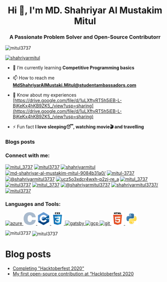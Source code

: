 <h1 align="center">Hi 👋, I'm MD. Shahriyar Al Mustakim Mitul</h1>
<h3 align="center">A Passionate Problem Solver and Open-Source Contributorr</h3>

<p align="left"> <img src="https://komarev.com/ghpvc/?username=mitul3737&label=Profile%20views&color=0e75b6&style=flat" alt="mitul3737" /> </p>

<p align="left"> <a href="https://twitter.com/shahriyarmitul" target="blank"><img src="https://img.shields.io/twitter/follow/shahriyarmitul?logo=twitter&style=for-the-badge" alt="shahriyarmitul" /></a> </p>

<!--
- 🔭 I’m currently working on [Python Projects](-link-)
-->
- 🌱 I’m currently learning **Competitive Programming basics**
<!--

- 👯 I’m looking to collaborate on [Open-Source projects](-link-)

- 🤝 I’m looking for help with [Open-Source project](--link--)

- 👨‍💻 All of my projects are available at [--link--](--link--)

-->
<!--
- 📝 I regularly write articles on [https://dev.to/dashboard](https://dev.to/dashboard)

- 💬 Ask me about **Open-source contribution, Microsoft Learn Student Ambassador Application**
-->
- 📫 How to reach me **MdShahriyarAlMustaki.Mitul@studentambassadors.com**

- 📄 Know about my experiences [https://drive.google.com/file/d/1uLXftyRT5h5iEB-L-BjKeKx4hKB9ZK5_/view?usp=sharing](https://drive.google.com/file/d/1uLXftyRT5h5iEB-L-BjKeKx4hKB9ZK5_/view?usp=sharing)

- ⚡ Fun fact **I love sleeping😴, watching movie🎬 and travelling**

### Blogs posts
<!-- BLOG-POST-LIST:START -->
<!-- BLOG-POST-LIST:END -->

<h3 align="left">Connect with me:</h3>
<p align="left">
<a href="https://codepen.io/mitul_3737" target="blank"><img align="center" src="https://cdn.jsdelivr.net/npm/simple-icons@3.0.1/icons/codepen.svg" alt="mitul_3737" height="30" width="40" /></a>
<a href="https://dev.to/mitul3737" target="blank"><img align="center" src="https://cdn.jsdelivr.net/npm/simple-icons@3.0.1/icons/dev-dot-to.svg" alt="mitul3737" height="30" width="40" /></a>
<a href="https://twitter.com/shahriyarmitul" target="blank"><img align="center" src="https://cdn.jsdelivr.net/npm/simple-icons@3.0.1/icons/twitter.svg" alt="shahriyarmitul" height="30" width="40" /></a>
<a href="https://linkedin.com/in/md-shahriyar-al-mustakim-mitul-9084b31a0/" target="blank"><img align="center" src="https://cdn.jsdelivr.net/npm/simple-icons@3.0.1/icons/linkedin.svg" alt="md-shahriyar-al-mustakim-mitul-9084b31a0/" height="30" width="40" /></a>
<a href="https://stackoverflow.com/users/mitul-3737" target="blank"><img align="center" src="https://cdn.jsdelivr.net/npm/simple-icons@3.0.1/icons/stackoverflow.svg" alt="mitul-3737" height="30" width="40" /></a>
<a href="https://medium.com/@shahriyarmitul3737" target="blank"><img align="center" src="https://cdn.jsdelivr.net/npm/simple-icons@3.0.1/icons/medium.svg" alt="@shahriyarmitul3737" height="30" width="40" /></a>
<a href="https://www.youtube.com/channel/UCz5O3xDcr4Wxh-p2Zj-re_A " target="blank"><img align="center" src="https://cdn.jsdelivr.net/npm/simple-icons@3.0.1/icons/youtube.svg" alt="ucz5o3xdcr4wxh-p2zj-re_a" height="30" width="40" /></a>
<a href="https://www.codechef.com/users/mitul_3737" target="blank"><img align="center" src="https://cdn.jsdelivr.net/npm/simple-icons@3.1.0/icons/codechef.svg" alt="mitul_3737" height="30" width="40" /></a>
<a href="https://www.hackerrank.com/mitul3737" target="blank"><img align="center" src="https://cdn.jsdelivr.net/npm/simple-icons@3.0.1/icons/hackerrank.svg" alt="mitul3737" height="30" width="40" /></a>
<a href="https://codeforces.com/profile/mitul_3737" target="blank"><img align="center" src="https://cdn.jsdelivr.net/npm/simple-icons@3.0.1/icons/codeforces.svg" alt="mitul_3737" height="30" width="40" /></a>
<a href="https://www.hackerearth.com/@shahriyarmitul3737" target="blank"><img align="center" src="https://cdn.jsdelivr.net/npm/simple-icons@3.0.1/icons/hackerearth.svg" alt="@shahriyarmitul3737" height="30" width="40" /></a>
<a href="https://auth.geeksforgeeks.org/user/shahriyarmitul3737/" target="blank"><img align="center" src="https://cdn.jsdelivr.net/npm/simple-icons@3.0.1/icons/geeksforgeeks.svg" alt="shahriyarmitul3737/" height="30" width="40" /></a>
<a href="https://www.topcoder.com/members/mitul3737" target="blank"><img align="center" src="https://cdn.jsdelivr.net/npm/simple-icons@3.0.1/icons/topcoder.svg" alt="mitul3737" height="30" width="40" /></a>
</p>

<h3 align="left">Languages and Tools:</h3>
<p align="left"> <a href="https://azure.microsoft.com/en-in/" target="_blank"> <img src="https://www.vectorlogo.zone/logos/microsoft_azure/microsoft_azure-icon.svg" alt="azure" width="40" height="40"/> </a> <a href="https://www.cprogramming.com/" target="_blank"> <img src="https://raw.githubusercontent.com/devicons/devicon/master/icons/c/c-original.svg" alt="c" width="40" height="40"/> </a> <a href="https://www.w3schools.com/cpp/" target="_blank"> <img src="https://raw.githubusercontent.com/devicons/devicon/master/icons/cplusplus/cplusplus-original.svg" alt="cplusplus" width="40" height="40"/> </a> <a href="https://www.w3schools.com/css/" target="_blank"> <img src="https://raw.githubusercontent.com/devicons/devicon/master/icons/css3/css3-original-wordmark.svg" alt="css3" width="40" height="40"/> </a> <a href="https://www.gatsbyjs.com/" target="_blank"> <img src="https://www.vectorlogo.zone/logos/gatsbyjs/gatsbyjs-icon.svg" alt="gatsby" width="40" height="40"/> </a> <a href="https://cloud.google.com" target="_blank"> <img src="https://www.vectorlogo.zone/logos/google_cloud/google_cloud-icon.svg" alt="gcp" width="40" height="40"/> </a> <a href="https://git-scm.com/" target="_blank"> <img src="https://www.vectorlogo.zone/logos/git-scm/git-scm-icon.svg" alt="git" width="40" height="40"/> </a> <a href="https://www.w3.org/html/" target="_blank"> <img src="https://raw.githubusercontent.com/devicons/devicon/master/icons/html5/html5-original-wordmark.svg" alt="html5" width="40" height="40"/> </a> <a href="https://www.python.org" target="_blank"> <img src="https://raw.githubusercontent.com/devicons/devicon/master/icons/python/python-original.svg" alt="python" width="40" height="40"/> </a> </p>

<p><img align="left" src="https://github-readme-stats.vercel.app/api/top-langs?username=mitul3737&show_icons=true&locale=en&layout=compact" alt="mitul3737" /></p>

<p>&nbsp;<img align="center" src="https://github-readme-stats.vercel.app/api?username=mitul3737&show_icons=true&locale=en" alt="mitul3737" /></p>


# Blog posts

<!-- BLOG-POST-LIST:START -->
- [Completing "Hacktoberfest 2020"](https://dev.to/mitul3737/completing-hacktoberfest-2020-1b70)
- [My first open-source contribution at “Hacktoberfest 2020](https://medium.com/@shahriyarmitul3737/my-first-open-source-contribution-at-hacktoberfest-2020-ad82d040a0ad?source=rss-c1edac92734b------2)
<!-- BLOG-POST-LIST:END -->

